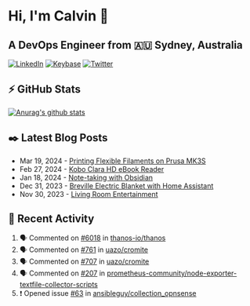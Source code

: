 # Hi, I'm Calvin 🍭
## A DevOps Engineer from 🇦🇺 Sydney, Australia</h3>

[![LinkedIn](https://img.shields.io/badge/-c–bui-0077B5?style=flat-square&labelColor=0077B5&logo=LinkedIn&logoColor=white)](https://www.linkedin.com/in/c-bui/)
[![Keybase](https://img.shields.io/badge/-calvinbui-ff6f21?style=flat-square&labelColor=ff6f21&logo=Keybase&logoColor=white)](https://keybase.io/calvinbui)
[![Twitter](https://img.shields.io/badge/-ASAPCalvin-1DA1F2?style=flat-square&labelColor=1DA1F2&logo=Twitter&logoColor=white)](https://twitter.com/ASAPCalvin)

<!-- https://github.com/rishavanand/github-profilinator -->
## ⚡ GitHub Stats
[![Anurag's github stats](https://github-readme-stats.vercel.app/api?username=calvinbui&count_private=true&hide_title=true)](https://github.com/anuraghazra/github-readme-stats)

<!-- https://github.com/gautamkrishnar/blog-post-workflow -->
## ✒️ Latest Blog Posts

<!-- BLOG-POST-LIST:START -->
- Mar 19, 2024 - [Printing Flexible Filaments on Prusa MK3S](https://calvin.me/printing-flexible-filaments-on-prusa-mk3s)
- Feb 27, 2024 - [Kobo Clara HD eBook Reader](https://calvin.me/kobo-clara-hd-ebook-reader)
- Jan 18, 2024 - [Note-taking with Obsidian](https://calvin.me/note-taking-with-obsidian)
- Dec 31, 2023 - [Breville Electric Blanket with Home Assistant](https://calvin.me/breville-tuya)
- Nov 30, 2023 - [Living Room Entertainment](https://calvin.me/living-room-entertainment)

<!-- BLOG-POST-LIST:END -->

## 🏃‍ Recent Activity

<!--START_SECTION:activity-->
1. 🗣 Commented on [#6018](https://github.com/thanos-io/thanos/issues/6018#issuecomment-2043991655) in [thanos-io/thanos](https://github.com/thanos-io/thanos)
2. 🗣 Commented on [#761](https://github.com/uazo/cromite/issues/761#issuecomment-2011903423) in [uazo/cromite](https://github.com/uazo/cromite)
3. 🗣 Commented on [#707](https://github.com/uazo/cromite/issues/707#issuecomment-2011891665) in [uazo/cromite](https://github.com/uazo/cromite)
4. 🗣 Commented on [#207](https://github.com/prometheus-community/node-exporter-textfile-collector-scripts/pull/207#issuecomment-2001972807) in [prometheus-community/node-exporter-textfile-collector-scripts](https://github.com/prometheus-community/node-exporter-textfile-collector-scripts)
5. ❗ Opened issue [#63](https://github.com/ansibleguy/collection_opnsense/issues/63) in [ansibleguy/collection_opnsense](https://github.com/ansibleguy/collection_opnsense)
<!--END_SECTION:activity-->
